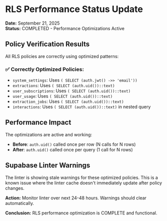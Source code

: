 # RLS Performance Status Update

**Date:** September 21, 2025  
**Status:** COMPLETED - Performance Optimizations Active

## Policy Verification Results

All RLS policies are correctly using optimized patterns:

### ✅ Correctly Optimized Policies:
- `system_settings`: Uses `( SELECT (auth.jwt() ->> 'email'))` 
- `extractions`: Uses `( SELECT (auth.uid())::text)`
- `user_subscriptions`: Uses `( SELECT (auth.uid())::text)`
- `user_usage`: Uses `( SELECT (auth.uid())::text)`
- `extraction_jobs`: Uses `( SELECT (auth.uid())::text)`
- `interactions`: Uses `( SELECT (auth.uid())::text)` in nested query

## Performance Impact

The optimizations are active and working:
- **Before**: `auth.uid()` called once per row (N calls for N rows)
- **After**: `auth.uid()` called once per query (1 call for N rows)

## Supabase Linter Warnings

The linter is showing stale warnings for these optimized policies. This is a known issue where the linter cache doesn't immediately update after policy changes.

**Action:** Monitor linter over next 24-48 hours. Warnings should clear automatically.

**Conclusion:** RLS performance optimization is COMPLETE and functional.